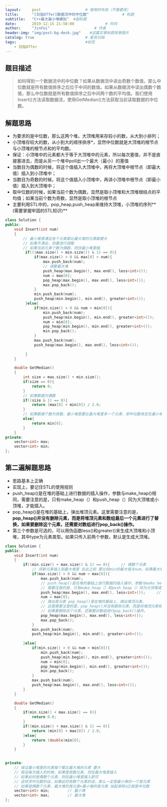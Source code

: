 ```yaml
---
layout:     post                    # 使用的布局（不需要改） 
title:      "[剑指Offer]数据流中的中位数"               # 标题  
subtitle:   "C++最大最小堆模拟"  #副标题 
date:       2019-12-15 21:58:00              # 时间 
author:     "JinFei"                    # 作者 
header-img: "img/post-bg-desk.jpg"    #这篇文章标题背景图片 
catalog: true                       # 是否归档 
tags:                               #标签     
    - 剑指Offer 
---
```


## 题目描述
> 如何得到一个数据流中的中位数？如果从数据流中读出奇数个数值，那么中位数就是所有数值排序之后位于中间的数值。如果从数据流中读出偶数个数值，那么中位数就是所有数值排序之后中间两个数的平均值。我们使用Insert()方法读取数据流，使用GetMedian()方法获取当前读取数据的中位数。


## 解题思路

- 为要求的是中位数，那么这两个堆，大顶堆用来存较小的数，从大到小排列；
- 小顶堆存较大的数，从小到大的顺序排序*，显然中位数就是大顶堆的根节点与小顶堆的根节点和的平均数。
- 保证：小顶堆中的元素都大于等于大顶堆中的元素，所以每次塞值，并不是直接塞进去，而是从另一个堆中poll出一个最大（最小）的塞值
- 当数目为偶数的时候，将这个值插入大顶堆中，再将大顶堆中根节点（即最大值）插入到小顶堆中；
- 当数目为奇数的时候，将这个值插入小顶堆中，再讲小顶堆中根节点（即最小值）插入到大顶堆中；
- 取中位数的时候，如果当前个数为偶数，显然是取小顶堆和大顶堆根结点的平均值；如果当前个数为奇数，显然是取小顶堆的根节点
- 主要利用STL中的，pop_heap,push_heap来维持大顶堆，小顶堆的序列**(需要掌握牢固的STL知识)**

```C++
class Solution {
public:
    void Insert(int num)
    {
        // 最小堆里满足各个元素都比最大堆的元素都要大
        // 如果不满足，则要进行调整
        // 如果当前元素个数为偶数，则往最小堆里插
         if(((max.size() + min.size()) & 1) == 0){
             if(max.size() > 0 && max[0] > num){
                 max.push_back(num);
                 // 调整最大堆
                 push_heap(max.begin(), max.end(), less<int>());
                 num = max[0];
                 pop_heap(max.begin(), max.end(), less<int>());
                 max.pop_back();
             }
             min.push_back(num);
             push_heap(min.begin(), min.end(), greater<int>());
         }else{
             if(min.size() > 0 && num > min[0]){
                 min.push_back(num);
                 push_heap(min.begin(), min.end(), greater<int>());
                 num = min[0];
                 pop_heap(min.begin(), min.end(), greater<int>());
                 min.pop_back();
             }
             max.push_back(num);
             push_heap(max.begin(), max.end(), less<int>());
             
         }   
    }

    double GetMedian()
    { 
        int size = max.size() + min.size();
        if(size == 0){
            return 0;
        }
        // 如果数据为偶数
        if((size & 1) == 0){
            return (max[0] + min[0]) / 2.0;
        }
        // 如果数据个数为奇数，最小堆里要比最大堆里多一个元素，即中位数肯定在最小堆里
        else{
            return min[0];
        }
    }
private:
    vector<int> max;
    vector<int> min;
};
```

## 第二遍解题思路

- 思路基本上正确
- 实现上，要记住STL的使用规则
- push_heap()是在堆的基础上进行数据的插入操作，参数与make_heap()相同，需要注意的是，只有make_heap（）和push_heap（）同为大顶堆或小顶堆，才能插入。
- pop_heap()是在堆的基础上，弹出堆顶元素。这里需要注意的是，**pop_heap()并没有删除元素，而是将堆顶元素和数组最后一个元素进行了替换，如果要删除这个元素，还需要对数组进行pop_back()操作。**
- 第三个参数是可选的，可以用伪函数less()和greater()来生成大顶堆和小顶堆，其中type为元素类型。如果只传入前两个参数，默认是生成大顶堆。

```C++
class Solution {
public:
    void Insert(int num)
    {
        if((min.size() + max.size() & 1) == 0){     // 偶数个元素 
            // 将新元素插入到最大堆里 在此之前 要比较min的最大值与num，如果最大堆 max[0] > num, 则将max最大值弹出，插入到最小堆min中
            if(max.size() > 0 && num < max[0]){
                max.push_back(num);
                // push_heap()是在堆的基础上进行数据的插入操作，参数与make_heap()相同，
                // 需要注意的是，只有make_heap（）和push_heap（）同为大顶堆或小顶堆，才能插入。
                push_heap(max.begin(), max.end(), less<int>());     // 这样能保证 max 从大到小降序，max[0]即为最大
                num = max[0];
                // 弹出首元素 pop_heap()是在堆的基础上，弹出堆顶元素。
                // 这里需要注意的是，pop_heap()并没有删除元素，而是将堆顶元素和数组最后一个元素进行了替换， -> 这样便于后面pop_back操作
                // 如果要删除这个元素，还需要对数组进行pop_back()操作。
                pop_heap(max.begin(), max.end(), less<int>());      
                max.pop_back();
            }
            min.push_back(num);
            push_heap(min.begin(), min.end(), greater<int>());
            
        }else{
            if(min.size() > 0 && num > min[0]){
                min.push_back(num);
                push_heap(min.begin(), min.end(), greater<int>());
                num = min[0];
                pop_heap(min.begin(), min.end(), greater<int>());
                min.pop_back();
            }
            max.push_back(num);
            push_heap(max.begin(), max.end(), less<int>());
        }
    }

    double GetMedian()
    { 
        if(min.size() + max.size() == 0){
            return 0.0;
        }
        if((min.size() + max.size() & 1) == 0){
            return (min[0] + max[0]) / 2.0;
        }else{
            return (double)min[0];
        }
    }

    
private:
    // 保证最小堆里的元素每个都比最大堆的元素 要大
    // 假设每次插入的时候，如果是奇数元素，则往最大堆里插入
    // 如果此时是偶数个元素，则往最小堆里插入即可
    // 这样求中位数的话，如果此时奇数个元素的话，那么一定是最小堆的一个首元素
    // 如果是偶数个元素，最大堆的首元素+最小堆的首元素 加起来除以2就是中位数
    vector<int> min;        // 最小堆 
    vector<int> max;        // 最大堆
};
```